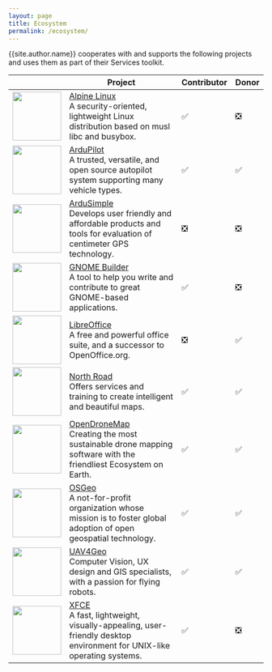 ```yaml
---
layout: page
title: Ecosystem
permalink: /ecosystem/
---
```

{{site.author.name}} cooperates with and supports the following projects and uses them as part of their Services toolkit.

|     | Project | Contributor  | Donor |
|-----|---------|--------------|-------|
| <img src="{{site.url}}assets/images/Ecosystem/Alpine_Linux.svg" width="96"> | [Alpine Linux](https://www.alpinelinux.org)<br>A security-oriented, lightweight Linux distribution based on musl libc and busybox. | ✅ | ❎ |
| <img src="{{site.url}}assets/images/Ecosystem/ArduPilot_Logo.svg" width="96"> | [ArduPilot](https://www.ardupilot.org)<br>A trusted, versatile, and open source autopilot system supporting many vehicle types. | ✅ | ✅ |
| <img src="{{site.url}}assets/images/Ecosystem/ArduSimple.svg" width="96"> | [ArduSimple](https://www.ardusimple.com)<br>Develops user friendly and affordable products and tools for evaluation of centimeter GPS technology. | ❎ | ❎ |
| <img src="{{site.url}}assets/images/Ecosystem/GNOME_Builder.svg" width="96"> | [GNOME Builder](https://wiki.gnome.org/Apps/Builder)<br>A tool to help you write and contribute to great GNOME-based applications. | ✅ | ❎ |
| <img src="{{site.url}}assets/images/Ecosystem/LibreOffice_Logo_Flat.svg" width="96"> | [LibreOffice](https://www.libreoffice.org)<br>A free and powerful office suite, and a successor to OpenOffice.org. | ❎ | ✅ |
| <img src="{{site.url}}assets/images/Ecosystem/NorthRoad.svg" width="96"> | [North Road](https://www.north-road.com)<br>Offers services and training to create intelligent and beautiful maps. | ✅ | ✅ |
| <img src="{{site.url}}assets/images/Ecosystem/odm-logo.svg" width="96"> | [OpenDroneMap](https://www.opendronemap.org)<br>Creating the most sustainable drone mapping software with the friendliest Ecosystem on Earth. | ✅ | ✅ |
| <img src="{{site.url}}assets/images/Ecosystem/OSGeo_Logo.svg" width="96"> | [OSGeo](https://www.osgeo.org)<br>A not-for-profit organization whose mission is to foster global adoption of open geospatial technology. | ✅ | ✅ |
| <img src="{{site.url}}assets/images/Ecosystem/UAV4Geo_Logo.svg" width="96"> | [UAV4Geo](https://www.uav4geo.com)<br>Computer Vision, UX design and GIS specialists, with a passion for flying robots. | ✅ | ✅ |
| <img src="{{site.url}}assets/images/Ecosystem/Xfce_logo.svg" width="96"> | [XFCE](https://www.xfce.org)<br>A fast, lightweight, visually-appealing, user-friendly desktop environment for UNIX-like operating systems. | ✅ | ❎ |
